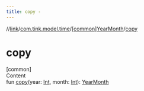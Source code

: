```yaml
---
title: copy -
---
```

//[link](../../index.md)/[com.tink.model.time](../index.md)/[[common]YearMonth](index.md)/[copy](copy.md)



# copy  
[common]  
Content  
fun [copy](copy.md)(year: [Int](https://kotlinlang.org/api/latest/jvm/stdlib/kotlin/-int/index.html), month: [Int](https://kotlinlang.org/api/latest/jvm/stdlib/kotlin/-int/index.html)): [YearMonth](index.md)  



